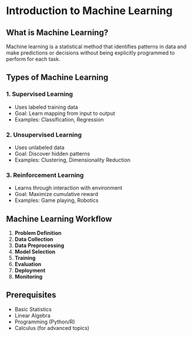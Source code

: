 # Introduction to Machine Learning

## What is Machine Learning?

Machine learning is a statistical method that identifies patterns in data and make predictions or decisions without being explicitly programmed to perform for each task.

## Types of Machine Learning

### 1. Supervised Learning
- Uses labeled training data
- Goal: Learn mapping from input to output
- Examples: Classification, Regression

### 2. Unsupervised Learning
- Uses unlabeled data
- Goal: Discover hidden patterns
- Examples: Clustering, Dimensionality Reduction

### 3. Reinforcement Learning
- Learns through interaction with environment
- Goal: Maximize cumulative reward
- Examples: Game playing, Robotics

## Machine Learning Workflow

1. **Problem Definition**
2. **Data Collection**
3. **Data Preprocessing**
4. **Model Selection**
5. **Training**
6. **Evaluation**
7. **Deployment**
8. **Monitoring**

## Prerequisites

- Basic Statistics
- Linear Algebra
- Programming (Python/R)
- Calculus (for advanced topics)